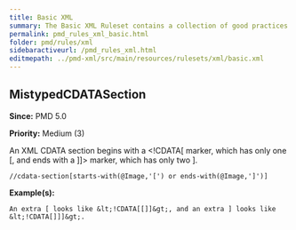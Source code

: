 ```yaml
---
title: Basic XML
summary: The Basic XML Ruleset contains a collection of good practices which everyone should follow.
permalink: pmd_rules_xml_basic.html
folder: pmd/rules/xml
sidebaractiveurl: /pmd_rules_xml.html
editmepath: ../pmd-xml/src/main/resources/rulesets/xml/basic.xml
---
```

## MistypedCDATASection

**Since:** PMD 5.0

**Priority:** Medium (3)

An XML CDATA section begins with a <!CDATA[ marker, which has only one [, and ends with a ]]> marker, which has only two ].

```
//cdata-section[starts-with(@Image,'[') or ends-with(@Image,']')]
```

**Example(s):**

```
An extra [ looks like &lt;!CDATA[[]]&gt;, and an extra ] looks like &lt;!CDATA[]]]&gt;.
```

